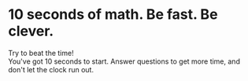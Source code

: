 10 seconds of math. Be fast. Be clever.
===============

Try to beat the time! <br>
You've got 10 seconds to start. Answer questions to get more time, and don't let the clock run out.

